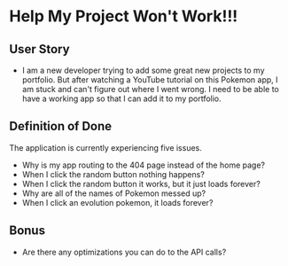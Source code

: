# Help My Project Won't Work!!!
## User Story
- I am a new developer trying to add some great new projects to my portfolio. But after watching a YouTube tutorial on this Pokemon app, I am stuck and can't figure out where I went wrong. I need to be able to have a working app so that I can add it to my portfolio.

## Definition of Done
The application is currently experiencing five issues.
 - Why is my app routing to the 404 page instead of the home page?
 - When I click the random button nothing happens?
 - When I click the random button it works, but it just loads forever?
 - Why are all of the names of Pokemon messed up?
 - When I click an evolution pokemon, it loads forever?

 ## Bonus
 - Are there any optimizations you can do to the API calls?